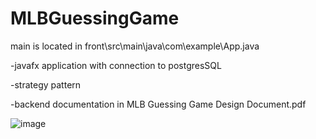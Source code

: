 # MLBGuessingGame
main is located in front\src\main\java\com\example\App.java

-javafx application with connection to postgresSQL

-strategy pattern

-backend documentation in MLB Guessing Game Design Document.pdf


![image](https://user-images.githubusercontent.com/110870409/225184219-32023dfd-cb7b-450b-82ba-3f9df247121a.png)
